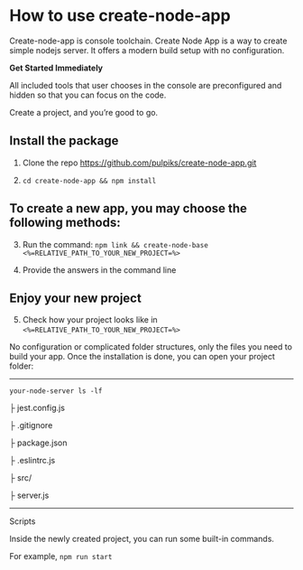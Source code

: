 
# How to use create-node-app

  

Create-node-app is console toolchain. Create Node App is a way to create simple nodejs server. It offers a modern build setup with no configuration.

  

**Get Started Immediately**

All included tools that user chooses in the console are preconfigured and hidden so that you can focus on the code.

  

Create a project, and you’re good to go.

  

## Install the package

  

1. Clone the repo https://github.com/pulpiks/create-node-app.git

  

2.  ```cd create-node-app && npm install```

  

## To create a new app, you may choose the following methods:

  

3. Run the command: ```npm link && create-node-base <%=RELATIVE_PATH_TO_YOUR_NEW_PROJECT=%>```

  

4. Provide the answers in the command line

  

## Enjoy your new project

  

5. Check how your project looks like in ```<%=RELATIVE_PATH_TO_YOUR_NEW_PROJECT=%>```

  

No configuration or complicated folder structures, only the files you need to build your app. Once the installation is done, you can open your project folder:

  

---

    your-node-server ls -lf

├ jest.config.js

├ .gitignore

├ package.json

├ .eslintrc.js

├ src/

  ├ server.js

---

  

Scripts

Inside the newly created project, you can run some built-in commands.

  

For example, ```npm run start```
